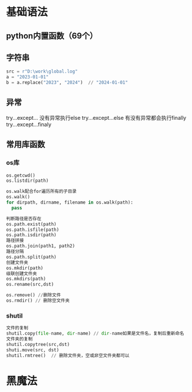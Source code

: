 # 基础语法
## python内置函数（69个）

## 字符串
```python
src = r"D:\work\global.log"
a = "2023-01-01"
b = a.replace("2023", "2024")  // "2024-01-01"
```


## 异常
try...except...
没有异常执行else
try...except...else
有没有异常都会执行finally
try...except...finaly

## 常用库函数
### os库
```python
os.getcwd()
os.listdir(path)

os.walk配合for遍历所有的子目录
os.walk()
for dirpath, dirname, filename in os.walk(path):
  pass

判断路径是否存在
os.path.exist(path)
os.path.isfile(path)
os.path.isdir(path)
路径拼接
os.path.join(path1, path2)
路径分隔
os.path.split(path)
创建文件夹
os.mkdir(path)
级联创建文件夹
os.mkdirs(path)
os.rename(src,dst)

os.remove() //删除文件
os.rmdir() // 删除空文件夹
```


### shutil
```python
文件的复制
shutil.copy(file-name, dir-name) // dir-name如果是文件名，复制后重新命名
文件夹的复制
shutil.copytree(src,dst)
shuti.move(src, dst)
shutil.rmtree()  // 删除文件夹，空或非空文件夹都可以
```


# 黑魔法
